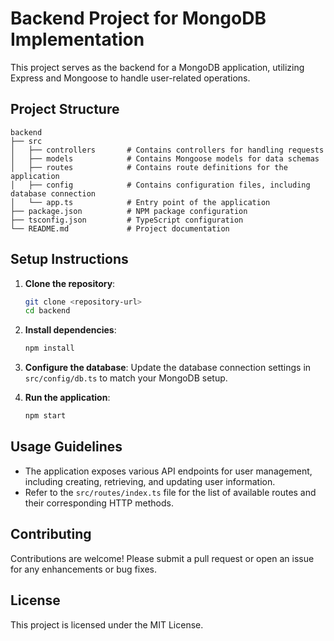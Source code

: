 # Backend Project for MongoDB Implementation

This project serves as the backend for a MongoDB application, utilizing Express and Mongoose to handle user-related operations.

## Project Structure

```
backend
├── src
│   ├── controllers       # Contains controllers for handling requests
│   ├── models            # Contains Mongoose models for data schemas
│   ├── routes            # Contains route definitions for the application
│   ├── config            # Contains configuration files, including database connection
│   └── app.ts            # Entry point of the application
├── package.json          # NPM package configuration
├── tsconfig.json         # TypeScript configuration
└── README.md             # Project documentation
```

## Setup Instructions

1. **Clone the repository**:
   ```bash
   git clone <repository-url>
   cd backend
   ```

2. **Install dependencies**:
   ```bash
   npm install
   ```

3. **Configure the database**:
   Update the database connection settings in `src/config/db.ts` to match your MongoDB setup.

4. **Run the application**:
   ```bash
   npm start
   ```

## Usage Guidelines

- The application exposes various API endpoints for user management, including creating, retrieving, and updating user information.
- Refer to the `src/routes/index.ts` file for the list of available routes and their corresponding HTTP methods.

## Contributing

Contributions are welcome! Please submit a pull request or open an issue for any enhancements or bug fixes.

## License

This project is licensed under the MIT License.